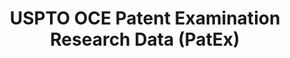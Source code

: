 ---
layout: default
bigquery: https://console.cloud.google.com/bigquery?p=patents-public-data&d=uspto_oce_pair&page=dataset
citation: 'Graham, S. Marco, A., and Miller, A. (2015). “The USPTO Patent Examination
  Research Dataset: A Window on the Process of Patent Examination.”'
contributors: Graham, S. Marco, A., Miller, A.
cost: None
description: The latest version of PatEx (referred to below as the 2020 release) contains
  detailed information on nearly 11.9 million publicly-viewable provisional and non-provisional
  patent applications to the USPTO and over 4.6 million Patent Cooperation Treaty
  (PCT) applications. It is based on data that OCE downloaded from the Patent Examination
  Data System (PEDS) in April, 2021. The PEDS data are sourced from Public PAIR. The
  first time that OCE used PEDS as the basis of PatEx was for the 2019 release. We
  took the PEDS data and organized it into the familiar PatEx data files, which are
  based on the organization of the Public PAIR portal. The data files include information
  on each application’s characteristics, prosecution history, continuation history,
  claims of foreign priority, patent term adjustment history, publication history,
  and correspondence address information.
documentation: 'For the 2019 and later releases, new technical documentation is available
  https://www.uspto.gov/sites/default/files/documents/PatEx-2019-Technical-Doc.pdf


  A document describing the 2014-2017 data sets is available and can be cited as:
  Graham, Stuart J.H. and Marco, Alan C. and Miller, Richard, The USPTO Patent Examination
  Research Dataset: A Window on the Process of Patent Examination (November 30, 2015).
  Available at SSRN: https://ssrn.com/abstract=2702637.'
last_edit: Mon, 04 Apr 2022 19:06:22 GMT
location: https://www.uspto.gov/ip-policy/economic-research/research-datasets/patent-examination-research-dataset-public-pair
maintained_by: EconomicsData@uspto.gov
related_publications: https://ssrn.com/abstract=29956744, https://ssrn.com/abstract=2702637
schema_fields: '[''patent_number'', ''correspondence_street_line_2'', ''examiner_name_first'',
  ''correspondence_street_line_1'', ''correspondence_city'', ''event_description'',
  ''inventor_name_middle'', ''inventor_address_type'', ''correspondence_name_line_2'',
  ''application_type'', ''examiner_name_middle'', ''file_location_date'', ''status_description'',
  ''application_number'', ''event_code'', ''examiner_name_last'', ''appl_status_code'',
  ''small_entity_indicator'', ''correspondence_region_name'', ''aia_first_to_file'',
  ''parent_application_number'', ''uspc_class'', ''wipo_pub_number'', ''foreign_parent_id'',
  ''appl_status_date'', ''inventor_name_first'', ''invention_subject_matter'', ''inventor_rank'',
  ''wipo_pub_date'', ''continuation_type'', ''patent_issue_date'', ''confirm_number'',
  ''disposal_type'', ''correspondence_postal_code'', ''sequence_number'', ''foreign_parent_date'',
  ''correspondence_country_name'', ''earliest_pgpub_date'', ''inventor_region_code'',
  ''parent_country_code'', ''correspondence_region_code'', ''abandon_date'', ''earliest_pgpub_number'',
  ''invention_title'', ''recorded_date'', ''examiner_art_unit'', ''examiner_id'',
  ''child_application_number'', ''filing_date'', ''application_number_pair'', ''atty_docket_number'',
  ''inventor_name_last'', ''parent_filing_date'', ''correspondence_name_line_1'',
  ''customer_number'', ''inventor_country_code'', ''child_filing_date'', ''correspondence_country_code'',
  ''status_code'', ''inventor_country_name'', ''uspc_subclass'', ''file_location'',
  ''parent_country'']'
shortname: patex
tags:
- patents
- legal
- history
terms_of_use: 'USPTO’s online databases are not designed or intended to be a source
  for bulk downloads of USPTO data when accessed through the website’s interfaces.
  Individuals, companies, IP addresses, or blocks of IP addresses who, in effect,
  deny or decrease service by generating unusually high numbers of database accesses
  (searches, pages, or hits), whether generated manually or in an automated fashion,
  may be denied access to USPTO servers without notice.


  Bulk data products may be separately obtained from the USPTO, either for free or
  at the cost of dissemination. For details, see information on Electronic Bulk Data
  Products: https://www.uspto.gov/learning-and-resources/electronic-bulk-data-products'
title: USPTO OCE Patent Examination Research Data (PatEx)
uuid: 4342caa7-23af-420c-b2f6-6088f133df6a
---